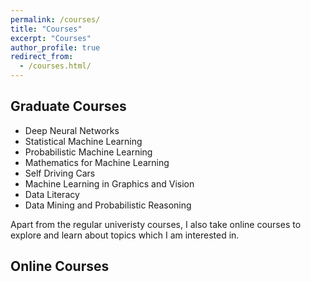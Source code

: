 ```yaml
---
permalink: /courses/
title: "Courses"
excerpt: "Courses"
author_profile: true
redirect_from: 
  - /courses.html/
---
```



## Graduate Courses

* Deep Neural Networks                            
* Statistical Machine Learning                              
* Probabilistic Machine Learning
* Mathematics for Machine Learning
* Self Driving Cars 
* Machine Learning in Graphics and Vision
* Data Literacy                                    
* Data Mining and Probabilistic Reasoning

Apart from the regular univeristy courses, I also take online courses to explore and learn about topics which I am interested in.

## Online Courses

